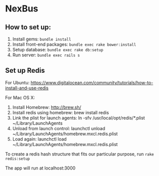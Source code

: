# NexBus

## How to set up:
1. Install gems: `bundle install`
2. Install front-end packages: `bundle exec rake bower:install`
3. Setup database: `bundle exec rake db:setup`
4. Run server: `bundle exec rails s`

## Set up Redis
For Ubuntu: https://www.digitalocean.com/community/tutorials/how-to-install-and-use-redis

For Mac OS X:
1. Install Homebrew: http://brew.sh/
2. Install redis using homebrew: brew install redis
3. Link the plist for launch agents: ln -sfv /usr/local/opt/redis/*.plist ~/Library/LaunchAgents
4. Unload from launch control: launchctl unload ~/Library/LaunchAgents/homebrew.mxcl.redis.plist
5. Load again: launchctl load ~/Library/LaunchAgents/homebrew.mxcl.redis.plist

To create a redis hash structure that fits our particular purpose, run `rake redis:setup`

The app will run at localhost:3000
